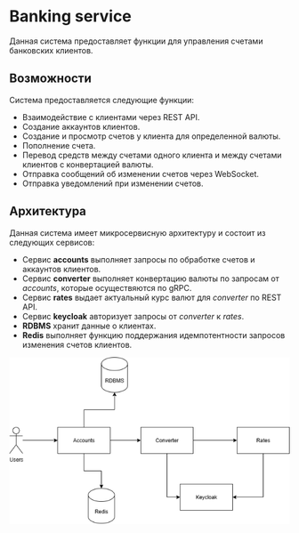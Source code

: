 # Banking service

Данная система предоставляет функции для управления счетами банковских клиентов.

## Возможности

Система предоставляется следующие функции:

- Взаимодействие с клиентами через REST API.
- Создание аккаунтов клиентов.
- Создание и просмотр счетов у клиента для определенной валюты.
- Пополнение счета.
- Перевод средств между счетами одного клиента и между счетами клиентов с конвертацией валюты.
- Отправка сообщений об изменении счетов через WebSocket.
- Отправка уведомлений при изменении счетов.

## Архитектура

Данная система имеет микросервисную архитектуру и состоит из следующих сервисов:

- Сервис __accounts__ выполняет запросы по обработке счетов и аккаунтов клиентов.
- Сервис __converter__ выполняет конвертацию валюты по запросам от _accounts_, которые осуществяются по gRPC.
- Сервис __rates__ выдает актуальный курс валют для _converter_ по REST API.
- Сервис __keycloak__ авторизует запросы от _converter_ к _rates_.
- __RDBMS__ хранит данные о клиентах.
- __Redis__ выполняет функцию поддержания идемпотентности запросов изменения счетов клиентов.

![Components structure](docs/pics/components-structure.drawio.png)
